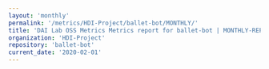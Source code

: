 ```yaml
---
layout: 'monthly'
permalink: '/metrics/HDI-Project/ballet-bot/MONTHLY/'
title: 'DAI Lab OSS Metrics Metrics report for ballet-bot | MONTHLY-REPORT-2020-02-01'
organization: 'HDI-Project'
repository: 'ballet-bot'
current_date: '2020-02-01'
---
```

